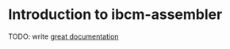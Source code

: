 # Introduction to ibcm-assembler

TODO: write [great documentation](http://jacobian.org/writing/great-documentation/what-to-write/)
